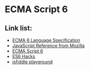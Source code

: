 ECMA Script 6
=============

## Link list:
- [ECMA 6 Language Specification](http://ecma-international.org/ecma-262/6.0/)
- [JavaScript Reference from Mozilla](https://developer.mozilla.org/en-US/docs/Web/JavaScript/Reference/Global_Objects)
- [ECMA Script 6](http://es6-features.org/)
- [ES6 Hacks](https://hacks.mozilla.org/category/es6-in-depth/)
- [jsfiddle playground](https://jsfiddle.net/)